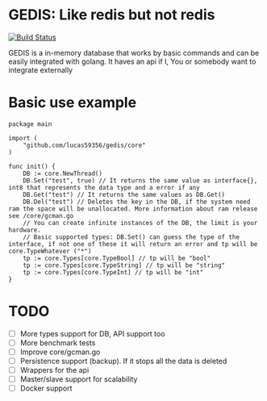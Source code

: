 # GEDIS: Like redis but not redis

[![Build Status](https://travis-ci.org/lucas59356/gedis.svg?branch=master)](https://travis-ci.org/lucas59356/gedis)

GEDIS is a in-memory database that works by basic commands and can be easily integrated with golang. It haves an api if I, You or somebody want to integrate externally

# Basic use example
```golang
package main

import (
    "github.com/lucas59356/gedis/core"
)

func init() {
    DB := core.NewThread()
    DB.Set("test", true) // It returns the same value as interface{}, int8 that represents the data type and a error if any
    DB.Get("test") // It returns the same values as DB.Get()
    DB.Del("test") // Deletes the key in the DB, if the system need ram the space will be unallocated. More information about ram release see /core/gcman.go
    // You can create infinite instances of the DB, the limit is your hardware.
    // Basic supported types: DB.Set() can guess the type of the interface, if not one of these it will return an error and tp will be core.TypeWhatever ("*")
    tp := core.Types[core.TypeBool] // tp will be "bool"
    tp := core.Types[core.TypeString] // tp will be "string"
    tp := core.Types[core.TypeInt] // tp will be "int"
}
```

# TODO
- [ ] More types support for DB, API support too
- [ ] More benchmark tests
- [ ] Improve core/gcman.go
- [ ] Persistence support (backup). If it stops all the data is deleted
- [ ] Wrappers for the api
- [ ] Master/slave support for scalability
- [ ] Docker support